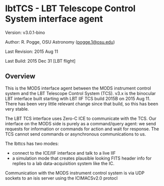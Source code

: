 # lbtTCS - LBT Telescope Control System interface agent

Version: v3.0.1-bino

Author: R. Pogge, OSU Astronomy (pogge.1@osu.edu)

Last Revision: 2015 Aug 11

Last Build: 2015 Dec 31 [LBT flight]

## Overview

This is the MODS interface agent between the MODS instrument control system and the LBT Telescope Control System (TCS).
v3.x is the binocular LBT interface built starting wtih LBT IIF TCS build 2015B on 2015 Aug 11.  There has been very
little relevant change since that build, so this has been very stable.

The LBT TCS interface uses Zero-C ICE to communicate with the TCS. Our interface on the MODS side is purely as a command/query
agent: we send requests for information or commands for action and wait for response.  The TCS cannot send commands or 
asynchronous communications to us.

The lbttcs has two modes:
 * connect to the ICE/IIF interface and talk to a live IIF
 * a simulation mode that creates plausible 
looking FITS header info for replies to a lab data-acquisition system like the IC.

Communication with the MODS instrument control system is via UDP sockets to an isis server using the ICIMACSv2.0 protocl

